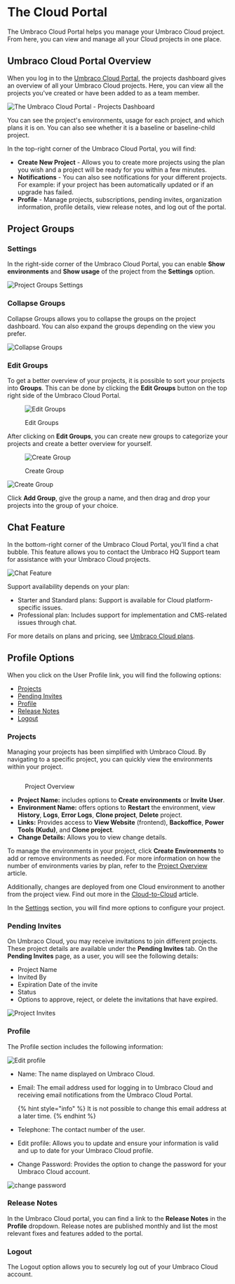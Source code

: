 # The Cloud Portal

The Umbraco Cloud Portal helps you manage your Umbraco Cloud project. From here, you can view and manage all your Cloud projects in one place.

## Umbraco Cloud Portal Overview

When you log in to the [Umbraco Cloud Portal](https://www.s1.umbraco.io/home/login/), the projects dashboard gives an overview of all your Umbraco Cloud projects. Here, you can view all the projects you've created or have been added to as a team member.

![The Umbraco Cloud Portal - Projects Dashboard](images/Umbraco-cloud-portal-projects-dashboard.png)

You can see the project's environments, usage for each project, and which plans it is on. You can also see whether it is a baseline or baseline-child project.

In the top-right corner of the Umbraco Cloud Portal, you will find:

* **Create New Project** - Allows you to create more projects using the plan you wish and a project will be ready for you within a few minutes.
* **Notifications** - You can also see notifications for your different projects. For example: if your project has been automatically updated or if an upgrade has failed.
* **Profile** - Manage projects, subscriptions, pending invites, organization information, profile details, view release notes, and log out of the portal.

## Project Groups

### Settings

In the right-side corner of the Umbraco Cloud Portal, you can enable **Show environments** and **Show usage** of the project from the **Settings** option.

![Project Groups Settings](images/project-group-settings.png)

### Collapse Groups

Collapse Groups allows you to collapse the groups on the project dashboard. You can also expand the groups depending on the view you prefer.

![Collapse Groups](images/collapse-groups.png)

### Edit Groups

To get a better overview of your projects, it is possible to sort your projects into **Groups**. This can be done by clicking the **Edit Groups** button on the top right side of the Umbraco Cloud Portal.

<figure><img src="../../.gitbook/assets/image (4) (1).png" alt="Edit Groups"><figcaption><p>Edit Groups</p></figcaption></figure>

After clicking on **Edit Groups**, you can create new groups to categorize your projects and create a better overview for yourself.

<figure><img src="../../.gitbook/assets/image (5) (1).png" alt="Create Group"><figcaption><p>Create Group</p></figcaption></figure>

![Create Group](images/add-group.png)

Click **Add Group**, give the group a name, and then drag and drop your projects into the group of your choice.

## Chat Feature

In the bottom-right corner of the Umbraco Cloud Portal, you'll find a chat bubble. This feature allows you to contact the Umbraco HQ Support team for assistance with your Umbraco Cloud projects.

![Chat Feature](images/chat-feature.png)

Support availability depends on your plan:

* Starter and Standard plans: Support is available for Cloud platform-specific issues.
* Professional plan: Includes support for implementation and CMS-related issues through chat.

For more details on plans and pricing, see [Umbraco Cloud plans](https://umbraco.com/pricing/).

## Profile Options

When you click on the User Profile link, you will find the following options:

* [Projects](./#projects)
* [Pending Invites](./#pending-invites)
* [Profile](./#profile)
* [Release Notes](./#release-notes)
* [Logout](./#logout)

### Projects

Managing your projects has been simplified with Umbraco Cloud. By navigating to a specific project, you can quickly view the environments within your project.

<figure><img src="../../.gitbook/assets/image (1).png" alt=""><figcaption><p>Project Overview</p></figcaption></figure>

* **Project Name:** includes options to **Create environments** or **Invite User**.
* **Environment Name:** offers options to **Restart** the environment, view **History**, **Logs**, **Error Logs**, **Clone project**, **Delete** project.
* **Links:** Provides access to **View Website** (frontend), **Backoffice**, **Power Tools (Kudu)**, and **Clone project**.
* **Change Details:** Allows you to view change details.

To manage the environments in your project, click **Create Environments** to add or remove environments as needed. For more information on how the number of environments varies by plan, refer to the [Project Overview](../project-overview.md) article.

Additionally, changes are deployed from one Cloud environment to another from the project view. Find out more in the [Cloud-to-Cloud](../../deployment/cloud-to-cloud.md) article.

In the [Settings](../../set-up/project-settings/) section, you will find more options to configure your project.

### Pending Invites

On Umbraco Cloud, you may receive invitations to join different projects. These project details are available under the **Pending Invites** tab. On the **Pending Invites** page, as a user, you will see the following details:

* Project Name
* Invited By
* Expiration Date of the invite
* Status
* Options to approve, reject, or delete the invitations that have expired.

![Project Invites](images/project-invites.png)

### Profile

The Profile section includes the following information:

![Edit profile](images/view-profile-details.png)

* Name: The name displayed on Umbraco Cloud.
*   Email: The email address used for logging in to Umbraco Cloud and receiving email notifications from the Umbraco Cloud Portal.

    {% hint style="info" %}
    It is not possible to change this email address at a later time.
    {% endhint %}
* Telephone: The contact number of the user.
* Edit profile: Allows you to update and ensure your information is valid and up to date for your Umbraco Cloud profile.
* Change Password: Provides the option to change the password for your Umbraco Cloud account.

![change password](images/change-password.png)

### Release Notes

In the Umbraco Cloud portal, you can find a link to the **Release Notes** in the **Profile** dropdown. Release notes are published monthly and list the most relevant fixes and features added to the portal.

### Logout

The Logout option allows you to securely log out of your Umbraco Cloud account.

